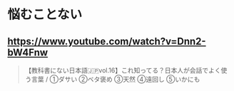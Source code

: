 # 悩むことない

## https://www.youtube.com/watch?v=Dnn2-bW4Fnw

> 【教科書にない日本語🇯🇵vol.16】これ知ってる？日本人が会話でよく使う言葉 / ①ダサい ②ベタ褒め ③天然 ④遠回し ⑤いかにも 
